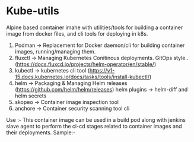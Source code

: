 # Kube-utils 

Alpine based comtainer imahe with utilities/tools for building a container image from docker files, and cli tools for deploying in k8s.

1. Podman -> Replacement for Docker daemon/cli for building container images, running/managing them. 
2. fluxctl -> Managing Kubernetes Conitinous deployments. GitOps style..(https://docs.fluxcd.io/projects/helm-operator/en/stable/)
3. kubectl -> kubernetes cli tool (https://v1-15.docs.kubernetes.io/docs/tasks/tools/install-kubectl/)
4. helm -> Packaging & Managing Helm releases (https://github.com/helm/helm/releases)
   helm plugins -> helm-diff and helm secrets
5. skopeo -> Container image inspection tool 
6. anchore -> Container security scanning tool cli


Use :-
This container image can be used in a build pod along with jenkins  slave agent to perform the ci-cd stages related to container images and their deployments.
Sample:-
``` yaml

```
